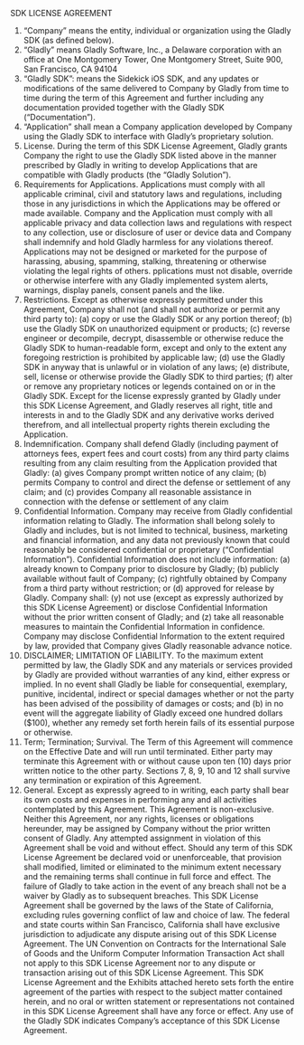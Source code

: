  SDK LICENSE AGREEMENT

1. “Company” means the entity, individual or organization using the Gladly SDK (as defined below).
1. “Gladly” means Gladly Software, Inc., a Delaware corporation with an office at One Montgomery Tower, One Montgomery Street, Suite 900, San Francisco, CA 94104 
1. “Gladly SDK”: means the  Sidekick iOS SDK, and any updates or modifications of the same delivered to Company by Gladly from time to time during the term of this Agreement and further including any documentation provided together with the Gladly SDK (“Documentation”).
1. “Application” shall mean a Company application developed by Company using the Gladly SDK to interface with Gladly’s proprietary solution.
1. License. During the term of this SDK License Agreement, Gladly grants Company the right to use the Gladly SDK listed above in the manner prescribed by Gladly in writing to develop Applications that are compatible with Gladly products (the “Gladly Solution”).
1. Requirements for Applications. Applications must comply with all applicable criminal, civil and statutory laws and regulations, including those in any jurisdictions in which the Applications may be offered or made available. Company and the Application must comply with all applicable privacy and data collection laws and regulations with respect to any collection, use or disclosure of user or device data and Company shall indemnify and hold Gladly harmless for any violations thereof.  Applications may not be designed or marketed for the purpose of harassing, abusing, spamming, stalking, threatening or otherwise violating the legal rights of others. pplications must not disable, override or otherwise interfere with any Gladly implemented system alerts, warnings, display panels, consent panels and the like. 
1. Restrictions. Except as otherwise expressly permitted under this Agreement, Company shall not (and shall not authorize or permit any third party to): (a) copy or use the Gladly SDK or any portion thereof; (b)  use the Gladly SDK on unauthorized equipment or products; (c) reverse engineer or decompile, decrypt, disassemble or otherwise reduce the Gladly SDK to human-readable form, except and only to the extent any foregoing restriction is prohibited by applicable law; (d) use the Gladly SDK in anyway that is unlawful or in violation of any laws; (e) distribute, sell, license or otherwise provide the Gladly SDK to third parties; (f) alter or remove any proprietary notices or legends contained on or in the Gladly SDK.   Except for the license expressly granted by Gladly under this SDK License Agreement, and Gladly reserves all right, title and interests in and to the Gladly SDK and any derivative works derived therefrom, and all intellectual property rights therein excluding the Application.   
1. Indemnification.  Company shall defend Gladly (including payment of attorneys fees, expert fees and court costs) from any third party claims resulting from any claim resulting from the Application provided that Gladly: (a) gives Company prompt written notice of any claim; (b) permits Company to control and direct the defense or settlement of any claim; and (c) provides Company all reasonable assistance in connection with the defense or settlement of any claim
1. Confidential Information. Company may receive from Gladly confidential information relating to Gladly.  The information shall belong solely to Gladly and includes, but is not limited to technical, business, marketing and financial information, and any data not previously known that could reasonably be considered confidential or proprietary (“Confidential Information”).    Confidential Information does not include information: (a) already known to Company prior to disclosure by Gladly; (b) publicly available without fault of Company; (c) rightfully obtained by Company from a third party without restriction; or (d) approved for release by Gladly.  Company shall: (y) not use (except as expressly authorized by this SDK License Agreement) or disclose Confidential Information without the prior written consent of Gladly; and (z) take all reasonable measures to maintain the Confidential Information in confidence.  Company may disclose Confidential Information to the extent required by law, provided that Company gives Gladly reasonable advance notice.
1. DISCLAIMER; LIMITATION OF LIABILITY.  To the maximum extent permitted by law, the Gladly SDK and any materials or services provided by Gladly are provided without warranties of any kind, either express or implied.    In no event shall Gladly be liable for consequential, exemplary, punitive, incidental, indirect or special damages whether or not the party has been advised of the possibility of  damages or costs; and (b) in no event will the aggregate liability of Gladly exceed one hundred dollars ($100), whether any remedy set forth herein fails of its essential purpose or otherwise.
1. Term; Termination; Survival. The Term of this Agreement will commence on the Effective Date and will run until terminated.  Either party may terminate this Agreement with or without cause upon ten (10) days prior written notice to the other party. Sections 7, 8, 9, 10 and 12 shall survive any termination or expiration of this Agreement. 
1. General. Except as expressly agreed to in writing, each party shall bear its own costs and expenses in performing any and all activities contemplated by this Agreement. This Agreement is non-exclusive.  Neither this Agreement, nor any rights, licenses or obligations hereunder, may be assigned by Company without the prior written consent of Gladly.  Any attempted assignment in violation of this Agreement shall be void and without effect. Should any term of this SDK License Agreement be declared void or unenforceable, that provision shall modified, limited or eliminated to the minimum extent necessary and the remaining terms shall continue in full force and effect.  The failure of Gladly to take action in the event of any breach shall not be a waiver by Gladly as to subsequent breaches.  This SDK License Agreement shall be governed by the laws of the State of California, excluding rules governing conflict of law and choice of law.  The federal and state courts within San Francisco, California shall have exclusive jurisdiction to adjudicate any dispute arising out of this SDK License Agreement.  The UN Convention on Contracts for the International Sale of Goods and the Uniform Computer Information Transaction Act shall not apply to this SDK License Agreement nor to any dispute or transaction arising out of this SDK License Agreement.  This SDK License Agreement and the Exhibits attached hereto sets forth the entire agreement of the parties with respect to the subject matter contained herein, and no oral or written statement or representations not contained in this SDK License Agreement shall have any force or effect.  Any use of the Gladly SDK indicates Company’s acceptance of this SDK License Agreement.